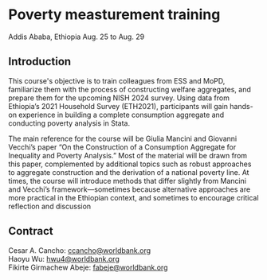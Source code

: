 
# Poverty measturement training 
Addis Ababa, Ethiopia
Aug. 25 to Aug. 29
## Introduction
This course's objective is to train colleagues from ESS and MoPD, familiarize them with the process of constructing welfare aggregates, and prepare them for the upcoming NISH 2024 survey. Using data from Ethiopia’s 2021 Household Survey (ETH2021), participants will gain hands-on experience in building a complete consumption aggregate and conducting poverty analysis in Stata.

The main reference for the course will be Giulia Mancini and Giovanni Vecchi’s paper “On the Construction of a Consumption Aggregate for Inequality and Poverty Analysis.” Most of the material will be drawn from this paper, complemented by additional topics such as robust approaches to aggregate construction and the derivation of a national poverty line. At times, the course will introduce methods that differ slightly from Mancini and Vecchi’s framework—sometimes because alternative approaches are more practical in the Ethiopian context, and sometimes to encourage critical reflection and discussion

## Contract
Cesar A. Cancho: <ccancho@worldbank.org>\
Haoyu Wu: <hwu4@worldbank.org>\
Fikirte Girmachew Abeje: <fabeje@worldbank.org>


